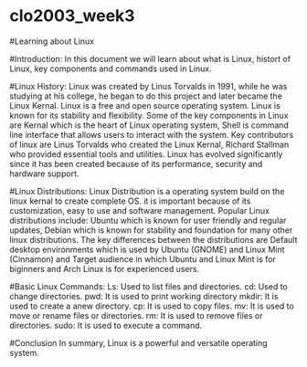 # clo2003_week3
#Learning about Linux

#Introduction:
In this document we will learn about what is Linux, histort of Linux, key components and commands used in Linux.

#Linux History:
Linux was created by Linus Torvalds in 1991, while he was studying at his college, he began to do this project and later became the Linux Kernal. Linux is a free and open source operating system. Linux is known for its stability and flexibility. Some of the key components in Linux are Kernal which is the heart of Linux operating system, Shell is command line interface that allows users to interact with the system.
Key contributors of linux are Linus Torvalds who created the Linux Kernal, Richard Stallman who provided essential tools and utilities.
Linux has evolved significantly since it has been created because of its performance, security and hardware support.

#Linux Distributions:
Linux Distribution is a operating system build on the linux kernal to create complete OS. it is important because of its customization, easy to use and software management.
Popular Linux distributions include: Ubuntu which is known for user friendly and regular updates, Debian which is known for stability and foundation for many other linux distributions.
The key differences between the distributions are Default desktop environments which is used by Ubuntu (GNOME) and Linux Mint (Cinnamon) and Target audience in which Ubuntu and Linux Mint is for biginners and Arch Linux is for experienced users.

#Basic Linux Commands:
Ls: Used to list files and directories.
cd: Used to change directories.
pwd: It is used to print working directory
mkdir: It is used to create a anew directory.
cp: It is used to copy files.
mv: It is used to move or rename files or directories.
rm: It is used to remove files or directories.
sudo: It is used to execute a command.

#Conclusion
In summary, Linux is a powerful and versatile operating system.
